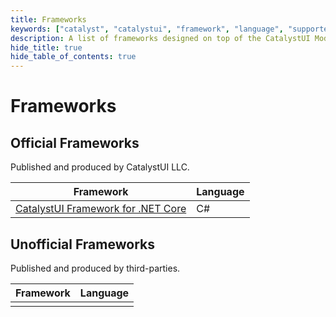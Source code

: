 ```yaml
---
title: Frameworks
keywords: ["catalyst", "catalystui", "framework", "language", "supported"]
description: A list of frameworks designed on top of the CatalystUI Model.
hide_title: true
hide_table_of_contents: true
---
```


# Frameworks

## Official Frameworks

Published and produced by CatalystUI LLC.

| Framework | Language |
| --------- | -------- |
| [CatalystUI Framework for .NET Core](/frameworks/netcore/) | C# |

## Unofficial Frameworks

Published and produced by third-parties.

| Framework | Language |
| --------- | -------- |
| | |